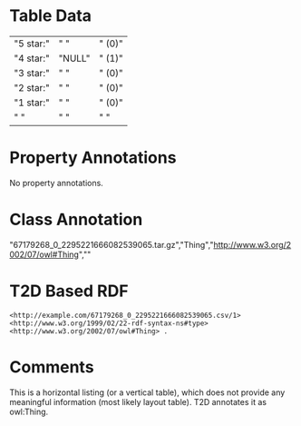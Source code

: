 # Table Data

|           |          |             |
|-----------|----------|-------------|
| "5 star:" | "&nbsp;" | "&nbsp;(0)" |
| "4 star:" | "NULL"   | "&nbsp;(1)" |
| "3 star:" | "&nbsp;" | "&nbsp;(0)" |
| "2 star:" | "&nbsp;" | "&nbsp;(0)" |
| "1 star:" | "&nbsp;" | "&nbsp;(0)" |
| "&nbsp;"  | "&nbsp;" | "&nbsp;"    |

# Property Annotations

No property annotations.

# Class Annotation

"67179268_0_2295221666082539065.tar.gz","Thing","http://www.w3.org/2002/07/owl#Thing",""


# T2D Based RDF
```
<http://example.com/67179268_0_2295221666082539065.csv/1> <http://www.w3.org/1999/02/22-rdf-syntax-ns#type> <http://www.w3.org/2002/07/owl#Thing> .
```

# Comments
This is a horizontal listing (or a vertical table), which does not provide any meaningful information (most likely layout table). T2D annotates it as owl:Thing.
